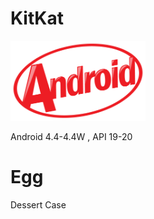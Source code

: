 # KitKat

<img alt="Plat Logo" height="128" src="./src/main/res/drawable/k_platlogo.webp"/>

Android 4.4-4.4W , API 19-20

# Egg

Dessert Case

